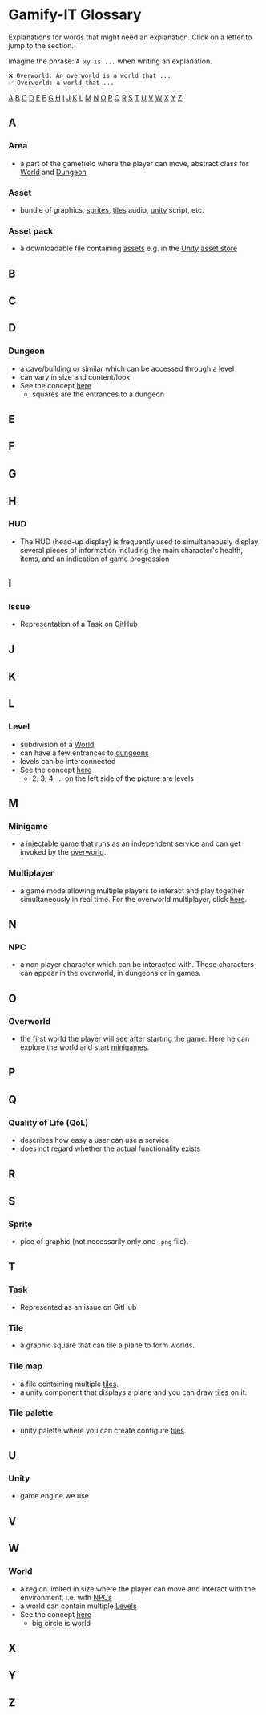 # Gamify-IT Glossary

Explanations for words that might need an explanation. Click on a letter to jump to the section.

Imagine the phrase: `A xy is ...` when writing an explanation.

```
❌ Overworld: An overworld is a world that ...
✅ Overworld: a world that ...
```

[A](#a) [B](#b) [C](#c) [D](#d) [E](#e) [F](#f) [G](#g) [H](#h) [I](#i) [J](#j) [K](#k) [L](#l) [M](#m) [N](#n) [O](#o) [P](#p) [Q](#q) [R](#r) [S](#s) [T](#t) [U](#u) [V](#v) [W](#w) [X](#x) [Y](#y) [Z](#z)

## A

### Area

- a part of the gamefield where the player can move, abstract class for [World](#world) and [Dungeon](#dungeon)

### Asset

- bundle of graphics, [sprites](#sprite), [tiles](#tile) audio, [unity](#unity) script, etc.

### Asset pack

- a downloadable file containing [assets](#asset) e.g. in the [Unity](#unity) [asset store](https://assetstore.unity.com/)

## B

## C


## D

### Dungeon

- a cave/building or similar which can be accessed through a [level](#level)
- can vary in size and content/look
- See the concept [here](/archive/protocols/global/2022-06-03-protocol-1.md)
  - squares are the entrances to a dungeon

## E

## F

## G

## H

### HUD

- The HUD (head-up display) is frequently used to simultaneously display several pieces of information including the main character's health, items, and an indication of game progression

## I

### Issue

- Representation of a Task on GitHub

## J

## K

## L

### Level

- subdivision of a [World](#world)
- can have a few entrances to [dungeons](#dungeon)
- levels can be interconnected
- See the concept [here](/archive/protocols/global/2022-06-03-protocol-1.md)
  - 2, 3, 4, ... on the left side of the picture are levels

## M

### Minigame

- a injectable game that runs as an independent service and can get invoked by the [overworld](#overworld).

### Multiplayer

- a game mode allowing multiple players to interact and play together simultaneously in real time. For the overworld multiplayer, click [here](../architecture/multiplayer/README.md).

## N

### NPC

- a non player character which can be interacted with. These characters can appear in the overworld, in dungeons or in games.

## O

### Overworld

- the first world the player will see after starting the game. Here he can explore the world and start [minigames](#minigame).

## P

## Q

### Quality of Life (QoL)

- describes how easy a user can use a service
- does not regard whether the actual functionality exists 

## R

## S

### Sprite

- pice of graphic (not necessarily only one `.png` file).

## T

### Task

- Represented as an issue on GitHub

### Tile

- a graphic square that can tile a plane to form worlds.

### Tile map

- a file containing multiple [tiles](#tile).
- a unity component that displays a plane and you can draw [tiles](#tile) on it.

### Tile palette

- unity palette where you can create configure [tiles](#tile).

## U

### Unity

- game engine we use

## V

## W

### World

- a region limited in size where the player can move and interact with the environment, i.e. with [NPCs](#npc)
- a world can contain multiple [Levels](#level)
- See the concept [here](/archive/protocols/global/2022-06-03-protocol-1.md)
  - big circle is world

## X

## Y

## Z
